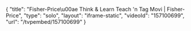 {
    "title": "Fisher-Price\u00ae Think & Learn Teach 'n Tag Movi | Fisher-Price",
    "type": "solo",
    "layout": "iframe-static",
    "videoId": "157100699",
    "url": "\/tvpembed\/157100699"
}